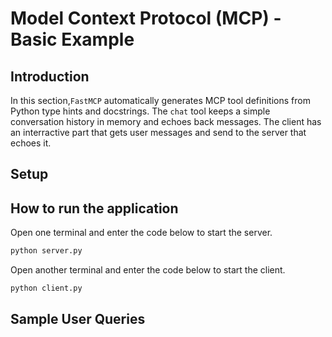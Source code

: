 # Model Context Protocol (MCP) - Basic Example

## Introduction

In this section,`FastMCP` automatically generates MCP tool definitions from Python type hints and docstrings. The `chat` tool keeps a simple conversation history in memory and echoes back messages. The client has an interractive part that gets user messages and send to the server that echoes it.

## Setup

## How to run the application

Open one terminal and enter the code below to start the server.

```bash
python server.py
```

Open another terminal and enter the code below to start the client.

```bash
python client.py
```

## Sample User Queries
